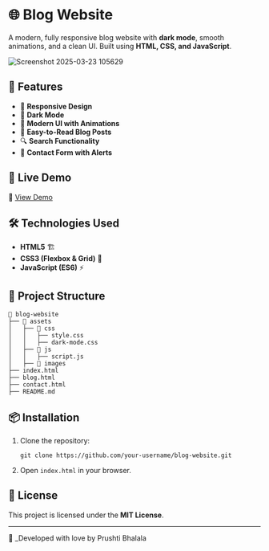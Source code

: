 # 🌐 Blog Website

A modern, fully responsive blog website with **dark mode**, smooth animations, and a clean UI. Built using **HTML, CSS, and JavaScript**.

![Screenshot 2025-03-23 105629](https://github.com/user-attachments/assets/f928bd7c-f331-44b0-8a41-8c31a49efb34)


## 🚀 Features
- 📌 **Responsive Design**
- 🌙 **Dark Mode**
- 🎨 **Modern UI with Animations**
- 📝 **Easy-to-Read Blog Posts**
- 🔍 **Search Functionality**
- 📩 **Contact Form with Alerts**

## 🎥 Live Demo
🔗 [View Demo](https://bhalalaprushti30.github.io/Blog-Website/)  


## 🛠️ Technologies Used
- **HTML5** 🏗️
- **CSS3 (Flexbox & Grid)** 🎨
- **JavaScript (ES6)** ⚡

## 📂 Project Structure
```
📂 blog-website
├── 📁 assets
│   ├── 📁 css
│   │   ├── style.css
│   │   ├── dark-mode.css
│   ├── 📁 js
│   │   ├── script.js
│   ├── 📁 images
├── index.html
├── blog.html
├── contact.html
├── README.md
```

## 📦 Installation
1. Clone the repository:
   ```
   git clone https://github.com/your-username/blog-website.git
   ```
2. Open `index.html` in your browser.

## 📝 License
This project is licensed under the **MIT License**.

---

💙 _Developed with love by Prushti Bhalala

